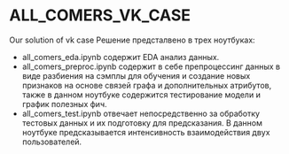 # ALL_COMERS_VK_CASE
Our solution of vk case
Решение предсталвено в трех ноутбуках:
- all_comers_eda.ipynb содержит EDA анализ данных.
- all_comers_preproc.ipynb содержит в себе препроцессинг данных в виде разбиения на сэмплы для обучения и создание новых признаков на основе связей графа и дополнительных атрибутов, также  в данном ноутбуке содержится тестирование модели и график полезных фич.
- all_comers_test.ipynb отвечает непосредственно за обработку тестовых данных и их подготовку для предсказания. В данном ноутбуке предсказывается интенсивность взаимодействия двух пользователей.
